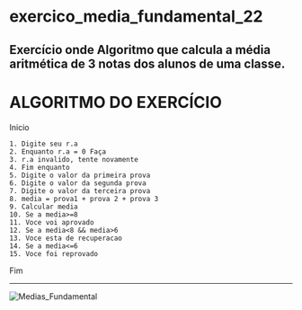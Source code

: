 # exercico_media_fundamental_22
Exercício onde Algoritmo que calcula a média aritmética de 3 notas dos alunos de uma classe. 
------------------------
# ALGORITMO DO EXERCÍCIO

Inicio

    1. Digite seu r.a
    2. Enquanto r.a = 0 Faça
    3. r.a invalido, tente novamente
    4. Fim enquanto
    5. Digite o valor da primeira prova
    6. Digite o valor da segunda prova
    7. Digite o valor da terceira prova
    8. media = prova1 + prova 2 + prova 3
    9. Calcular media 
    10. Se a media>=8 
    11. Voce voi aprovado
    12. Se a media<8 && media>6
    13. Voce esta de recuperacao
    14. Se a media<=6
    15. Voce foi reprovado

Fim


------------------------

![Medias_Fundamental](https://user-images.githubusercontent.com/103473067/169721784-0481f3a1-a029-4eb3-a5db-564f09e6e148.png)
